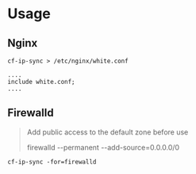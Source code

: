 
# Usage

## Nginx

```shell
cf-ip-sync > /etc/nginx/white.conf
```

```
....
include white.conf;
....
```

## Firewalld

> Add public access to the default zone before use
> 
> firewalld --permanent --add-source=0.0.0.0/0

```shell
cf-ip-sync -for=firewalld
```